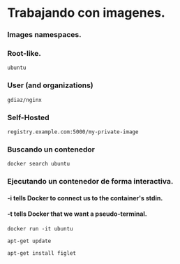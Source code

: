 # Trabajando con imagenes.
### Images namespaces.
### Root-like. 
```
ubuntu
```
### User (and organizations)
```
gdiaz/nginx
```
### Self-Hosted
```
registry.example.com:5000/my-private-image
```
### Buscando un contenedor <ubuntu>

```
docker search ubuntu
```
### Ejecutando un contenedor de forma interactiva. <ubuntu>
#### -i tells Docker to connect us to the container's stdin.
#### -t tells Docker that we want a pseudo-terminal.

```
docker run -it ubuntu
```
```
apt-get update
```
```
apt-get install figlet
```
